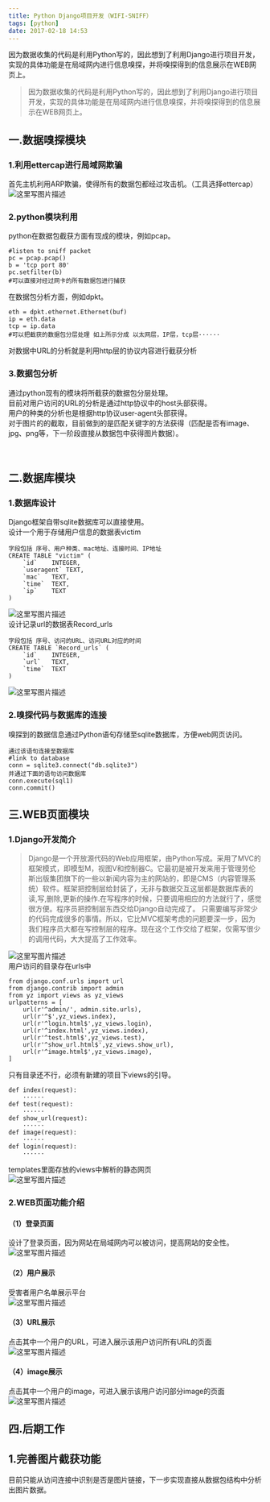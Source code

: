 ```yaml
---
title: Python Django项目开发（WIFI-SNIFF）
tags: [python]
date: 2017-02-18 14:53
---
```

因为数据收集的代码是利用Python写的，因此想到了利用Django进行项目开发，实现的具体功能是在局域网内进行信息嗅探，并将嗅探得到的信息展示在WEB网页上。
<!-- more -->
<link rel="stylesheet" type="text/css" href="http://static.blog.csdn.net/css/csdn_blog_detail.min.css">
<div class="markdown_views"><blockquote>
<p>因为数据收集的代码是利用Python写的，因此想到了利用Django进行项目开发，实现的具体功能是在局域网内进行信息嗅探，并将嗅探得到的信息展示在WEB网页上。</p>
</blockquote>
<h2 id="一数据嗅探模块">一.数据嗅探模块</h2>
<h3 id="1利用ettercap进行局域网欺骗">1.利用ettercap进行局域网欺骗</h3>
<p>首先主机利用ARP欺骗，使得所有的数据包都经过攻击机。（工具选择ettercap） <br>
<img alt="这里写图片描述" src="http://img.blog.csdn.net/20170217211641365?watermark/2/text/aHR0cDovL2Jsb2cuY3Nkbi5uZXQvcXFfMzE0ODExODc=/font/5a6L5L2T/fontsize/400/fill/I0JBQkFCMA==/dissolve/70/gravity/SouthEast" title=""/></br></p>
<h3 id="2python模块利用">2.python模块利用</h3>
<p>python在数据包截获方面有现成的模块，例如pcap。</p>
<pre class="prettyprint"><code class=" hljs vala"><span class="hljs-preprocessor">#listen to sniff packet</span>
pc = pcap.pcap()
b = <span class="hljs-string">'tcp port 80'</span>
pc.setfilter(b)
<span class="hljs-preprocessor">#可以直接对经过网卡的所有数据包进行捕获</span></code></pre>
<p>在数据包分析方面，例如dpkt。</p>
<pre class="prettyprint"><code class=" hljs haskell"><span class="hljs-title">eth</span> = dpkt.ethernet.<span class="hljs-type">Ethernet</span>(buf)
<span class="hljs-title">ip</span> = eth.<span class="hljs-typedef"><span class="hljs-keyword">data</span></span>
<span class="hljs-title">tcp</span> = ip.<span class="hljs-typedef"><span class="hljs-keyword">data</span></span>
<span class="hljs-preprocessor">#可以把截获的数据包分层处理 如上所示分成 以太网层，IP层，tcp层······</span></code></pre>
<p>对数据中URL的分析就是利用http层的协议内容进行截获分析</p>
<h3 id="3数据包分析">3.数据包分析</h3>
<p>通过python现有的模块将所截获的数据包分层处理。 <br>
目前对用户访问的URL的分析是通过http协议中的host头部获得。 <br>
用户的种类的分析也是根据http协议user-agent头部获得。 <br>
对于图片的的截取，目前做到的是匹配关键字的方法获得（匹配是否有image、jpg、png等，下一阶段直接从数据包中获得图片数据）。</br></br></br></p>
<h2 id="二数据库模块">二.数据库模块</h2>
<h3 id="1数据库设计">1.数据库设计</h3>
<p>Django框架自带sqlite数据库可以直接使用。 <br>
设计一个用于存储用户信息的数据表victim</br></p>
<pre class="prettyprint"><code class=" hljs autohotkey">字段包括 序号、用户种类、mac地址、连接时间、IP地址
CREATE TABLE <span class="hljs-string">"victim"</span> (
    <span class="hljs-escape">`i</span>d<span class="hljs-escape">` </span>   INTEGER,
    <span class="hljs-escape">`u</span>seragent<span class="hljs-escape">` </span>TEXT,
    <span class="hljs-escape">`m</span>ac<span class="hljs-escape">` </span>  TEXT,
    <span class="hljs-escape">`t</span>ime<span class="hljs-escape">` </span> TEXT,
    <span class="hljs-escape">`i</span>p<span class="hljs-escape">` </span>   TEXT
)</code></pre>
<p><img alt="这里写图片描述" src="http://img.blog.csdn.net/20170218105859035?watermark/2/text/aHR0cDovL2Jsb2cuY3Nkbi5uZXQvcXFfMzE0ODExODc=/font/5a6L5L2T/fontsize/400/fill/I0JBQkFCMA==/dissolve/70/gravity/SouthEast" title=""> <br>
设计记录url的数据表Record_urls</br></img></p>
<pre class="prettyprint"><code class=" hljs autohotkey">字段包括 序号、访问的URL、访问URL对应的时间
CREATE TABLE <span class="hljs-escape">`R</span>ecord_urls<span class="hljs-escape">` </span>(
    <span class="hljs-escape">`i</span>d<span class="hljs-escape">` </span>   INTEGER,
    <span class="hljs-escape">`u</span>rl<span class="hljs-escape">` </span>  TEXT,
    <span class="hljs-escape">`t</span>ime<span class="hljs-escape">` </span> TEXT
)</code></pre>
<p><img alt="这里写图片描述" src="http://img.blog.csdn.net/20170218105913176?watermark/2/text/aHR0cDovL2Jsb2cuY3Nkbi5uZXQvcXFfMzE0ODExODc=/font/5a6L5L2T/fontsize/400/fill/I0JBQkFCMA==/dissolve/70/gravity/SouthEast" title=""/></p>
<h3 id="2嗅探代码与数据库的连接">2.嗅探代码与数据库的连接</h3>
<p>嗅探到的数据信息通过Python语句存储至sqlite数据库，方便web网页访问。</p>
<pre class="prettyprint"><code class=" hljs avrasm">通过该语句连接至数据库
<span class="hljs-preprocessor">#link to database</span>
conn = sqlite3<span class="hljs-preprocessor">.connect</span>(<span class="hljs-string">"db.sqlite3"</span>) 
并通过下面的语句访问数据库
conn<span class="hljs-preprocessor">.execute</span>(sql1)
conn<span class="hljs-preprocessor">.commit</span>()</code></pre>
<h2 id="三web页面模块">三.WEB页面模块</h2>
<h3 id="1django开发简介">1.Django开发简介</h3>
<blockquote>
<p>Django是一个开放源代码的Web应用框架，由Python写成。采用了MVC的框架模式，即模型M，视图V和控制器C。它最初是被开发来用于管理劳伦斯出版集团旗下的一些以新闻内容为主的网站的，即是CMS（内容管理系统）软件。框架把控制层给封装了，无非与数据交互这层都是数据库表的读,写,删除,更新的操作.在写程序的时候，只要调用相应的方法就行了，感觉很方便。程序员把控制层东西交给Django自动完成了。 只需要编写非常少的代码完成很多的事情。所以，它比MVC框架考虑的问题要深一步，因为我们程序员大都在写控制层的程序。现在这个工作交给了框架，仅需写很少的调用代码，大大提高了工作效率。</p>
</blockquote>
<p><img alt="这里写图片描述" src="http://img.blog.csdn.net/20170218111452151?watermark/2/text/aHR0cDovL2Jsb2cuY3Nkbi5uZXQvcXFfMzE0ODExODc=/font/5a6L5L2T/fontsize/400/fill/I0JBQkFCMA==/dissolve/70/gravity/SouthEast" title=""> <br>
用户访问的目录存在urls中</br></img></p>
<pre class="prettyprint"><code class=" hljs python"><span class="hljs-keyword">from</span> django.conf.urls <span class="hljs-keyword">import</span> url
<span class="hljs-keyword">from</span> django.contrib <span class="hljs-keyword">import</span> admin
<span class="hljs-keyword">from</span> yz <span class="hljs-keyword">import</span> views <span class="hljs-keyword">as</span> yz_views
urlpatterns = [
    url(<span class="hljs-string">r'^admin/'</span>, admin.site.urls),
    url(<span class="hljs-string">r'^$'</span>,yz_views.index),
    url(<span class="hljs-string">r'^login.html$'</span>,yz_views.login),
    url(<span class="hljs-string">r'^index.html'</span>,yz_views.index),
    url(<span class="hljs-string">r'^test.html$'</span>,yz_views.test),
    url(<span class="hljs-string">r'^show_url.html$'</span>,yz_views.show_url),
    url(<span class="hljs-string">r'^image.html$'</span>,yz_views.image),
]   
</code></pre>
<p>只有目录还不行，必须有新建的项目下views的引导。</p>
<pre class="prettyprint"><code class=" hljs python"><span class="hljs-function"><span class="hljs-keyword">def</span> <span class="hljs-title">index</span><span class="hljs-params">(request)</span>:</span>
    ······
<span class="hljs-function"><span class="hljs-keyword">def</span> <span class="hljs-title">test</span><span class="hljs-params">(request)</span>:</span>
    ······
<span class="hljs-function"><span class="hljs-keyword">def</span> <span class="hljs-title">show_url</span><span class="hljs-params">(request)</span>:</span>
    ······
<span class="hljs-function"><span class="hljs-keyword">def</span> <span class="hljs-title">image</span><span class="hljs-params">(request)</span>:</span>
    ······
<span class="hljs-function"><span class="hljs-keyword">def</span> <span class="hljs-title">login</span><span class="hljs-params">(request)</span>:</span>
    ······</code></pre>
<p>templates里面存放的views中解析的静态网页 <br>
<img alt="这里写图片描述" src="http://img.blog.csdn.net/20170218125711837?watermark/2/text/aHR0cDovL2Jsb2cuY3Nkbi5uZXQvcXFfMzE0ODExODc=/font/5a6L5L2T/fontsize/400/fill/I0JBQkFCMA==/dissolve/70/gravity/SouthEast" title=""/></br></p>
<h3 id="2web页面功能介绍">2.WEB页面功能介绍</h3>
<h4 id="1登录页面">（1）登录页面</h4>
<p>设计了登录页面，因为网站在局域网内可以被访问，提高网站的安全性。 <br>
<img alt="这里写图片描述" src="http://img.blog.csdn.net/20170218142810144?watermark/2/text/aHR0cDovL2Jsb2cuY3Nkbi5uZXQvcXFfMzE0ODExODc=/font/5a6L5L2T/fontsize/400/fill/I0JBQkFCMA==/dissolve/70/gravity/SouthEast" title=""/></br></p>
<h4 id="2用户展示">（2）用户展示</h4>
<p>受害者用户名单展示平台 <br>
<img alt="这里写图片描述" src="http://img.blog.csdn.net/20170218142826347?watermark/2/text/aHR0cDovL2Jsb2cuY3Nkbi5uZXQvcXFfMzE0ODExODc=/font/5a6L5L2T/fontsize/400/fill/I0JBQkFCMA==/dissolve/70/gravity/SouthEast" title=""/></br></p>
<h4 id="3url展示">（3）URL展示</h4>
<p>点击其中一个用户的URL，可进入展示该用户访问所有URL的页面 <br>
<img alt="这里写图片描述" src="http://img.blog.csdn.net/20170218142841416?watermark/2/text/aHR0cDovL2Jsb2cuY3Nkbi5uZXQvcXFfMzE0ODExODc=/font/5a6L5L2T/fontsize/400/fill/I0JBQkFCMA==/dissolve/70/gravity/SouthEast" title=""/></br></p>
<h4 id="4image展示">（4）image展示</h4>
<p>点击其中一个用户的image，可进入展示该用户访问部分image的页面 <br>
<img alt="这里写图片描述" src="http://img.blog.csdn.net/20170218143728099?watermark/2/text/aHR0cDovL2Jsb2cuY3Nkbi5uZXQvcXFfMzE0ODExODc=/font/5a6L5L2T/fontsize/400/fill/I0JBQkFCMA==/dissolve/70/gravity/SouthEast" title=""/></br></p>
<h2 id="四后期工作">四.后期工作</h2>
<h2 id="1完善图片截获功能">1.完善图片截获功能</h2>
<p>目前只能从访问连接中识别是否是图片链接，下一步实现直接从数据包结构中分析出图片数据。</p></div>